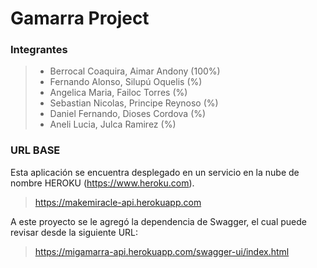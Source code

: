# Gamarra Project

### Integrantes 
> - Berrocal Coaquira, Aimar Andony (100%)
> - Fernando Alonso, Silupú Oquelis (%)
> - Angelica Maria, Failoc Torres (%)
> - Sebastian Nicolas, Principe Reynoso (%)
> - Daniel Fernando, Dioses Cordova (%)
> - Aneli Lucia, Julca Ramirez (%)

### URL BASE

Esta aplicación se encuentra desplegado en un servicio en la nube de nombre HEROKU (https://www.heroku.com).
 
> https://makemiracle-api.herokuapp.com

A este proyecto se le agregó la dependencia de Swagger, el cual puede revisar desde la siguiente URL:

> https://migamarra-api.herokuapp.com/swagger-ui/index.html